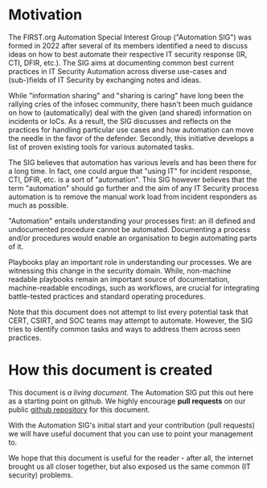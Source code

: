 # Motivation

The FIRST.org Automation Special Interest Group ("Automation SIG") was formed
in 2022 after several of its members identified a need to discuss ideas on how
to best automate their respective IT security response (IR, CTI, DFIR, etc.).
The SIG aims at documenting common best current practices in IT Security
Automation across diverse use-cases and (sub-)fields of IT Security by
exchanging notes and ideas.

While "information sharing" and "sharing is caring" have long been the rallying
cries of the infosec community, there hasn't been much guidance on how to
(automatically) deal with the given (and shared) information on incidents or
IoCs. As a result, the SIG discusses and reflects on the practices for handling
particular use cases and how automation can move the needle in the favor of the
defender. Secondly, this initiative develops a list of proven existing tools
for various automated tasks.

The SIG believes that automation has various levels and has been there  for a long time.
In fact, one could argue that "using IT" for incident response, CTI, DFIR, etc. is a sort 
of "automation". This SIG however believes that the term "automation" should go further
and the aim of any IT Security process automation is to remove the manual work load 
from incident responders as much as possible.

"Automation" entails understanding your processes first: an ill defined and
undocumented procedure cannot be automated. Documenting a process and/or
procedures would enable an organisation to begin automating parts of it. 

Playbooks play an important role in understanding our processes.
We are witnessing this change in the security domain. While, non-machine
readable playbooks remain an important source of documentation,
machine-readable encodings, such as workflows, are crucial for integrating
battle-tested practices and standard operating procedures. 

Note that this document does not attempt to list every potential task that
CERT, CSIRT, and SOC teams may attempt to automate.  However, the SIG tries to
identify common tasks and ways to address them across seen practices.

# How this document is created

This document is *a living document*. The Automation SIG put this out here as a
starting point on github.  We highly encourage **pull requests** on our public
[github repository](https://github.com/FIRSTdotorg/automation-sig-www) for this
document.

With the Automation SIG's initial start and your contribution (pull requests)
we will have useful document that you can use to point your management to.

We hope that this document is useful for the reader - after all, the internet
brought us all closer together, but also exposed us the same common (IT
security) problems.
